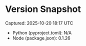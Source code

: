 # Version Snapshot

Captured: 2025-10-20 18:17 UTC

- Python (pyproject.toml): N/A
- Node (package.json):    0.1.26
